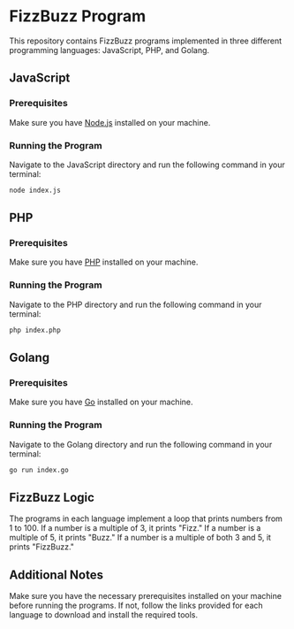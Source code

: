 # FizzBuzz Program
This repository contains FizzBuzz programs implemented in three different programming languages: JavaScript, PHP, and Golang.

## JavaScript
### Prerequisites
Make sure you have [Node.js](https://nodejs.org/) installed on your machine.
### Running the Program
Navigate to the JavaScript directory and run the following command in your terminal:
```bash
node index.js
```

## PHP
### Prerequisites
Make sure you have [PHP](https://www.php.net/) installed on your machine.
### Running the Program
Navigate to the PHP directory and run the following command in your terminal:
```bash
php index.php
```

## Golang
### Prerequisites
Make sure you have [Go](https://golang.org/) installed on your machine.
### Running the Program
Navigate to the Golang directory and run the following command in your terminal:
```bash
go run index.go
```

## FizzBuzz Logic
The programs in each language implement a loop that prints numbers from 1 to 100. If a number is a multiple of 3, it prints "Fizz." If a number is a multiple of 5, it prints "Buzz." If a number is a multiple of both 3 and 5, it prints "FizzBuzz."

## Additional Notes
Make sure you have the necessary prerequisites installed on your machine before running the programs. If not, follow the links provided for each language to download and install the required tools.
